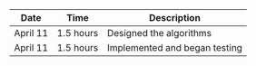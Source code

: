 |Date     |Time     |Description              |
|---------|---------|-------------------------|
|April 11|1.5 hours| Designed the algorithms
|April 11| 1.5 hours| Implemented and began testing|

